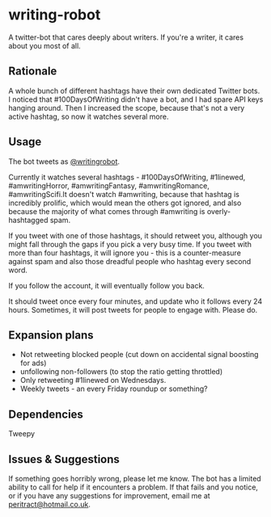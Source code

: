 # writing-robot
A twitter-bot that cares deeply about writers. If you're a writer, it cares about you most of all.

## Rationale
A whole bunch of different hashtags have their own dedicated Twitter bots. I noticed that #100DaysOfWriting didn't have a bot, and I had spare API keys hanging around. Then I increased the scope, because that's not a very active hashtag, so now it watches several more.

## Usage
The bot tweets as [@writingrobot](https://twitter.com/writingrobot). 

Currently it watches several hashtags - #100DaysOfWriting, #1linewed, #amwritingHorror, #amwritingFantasy, #amwritingRomance, #amwritingScifi.It doesn't watch #amwriting, because that hashtag is incredibly prolific, which would mean the others got ignored, and also because the majority of what comes through #amwriting is overly-hashtagged spam. 

If you tweet with one of those hashtags, it should retweet you, although you might fall through the gaps if you pick a very busy time. If you tweet with more than four hashtags, it will ignore you - this is a counter-measure against spam and also those dreadful people who hashtag every second word. 

If you follow the account, it will eventually follow you back. 

It should tweet once every four minutes, and update who it follows every 24 hours. Sometimes, it will post tweets for people to engage with. Please do. 

## Expansion plans

* Not retweeting blocked people (cut down on accidental signal boosting for ads)
* unfollowing non-followers (to stop the ratio getting throttled)
* Only retweeting #1linewed on Wednesdays.
* Weekly tweets - an every Friday roundup or something? 

## Dependencies
Tweepy

## Issues & Suggestions
If something goes horribly wrong, please let me know. The bot has a limited ability to call for help if it encounters a problem. If that fails and you notice, or if you have any suggestions for improvement, email me at peritract@hotmail.co.uk.
